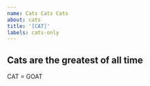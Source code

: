 ```yaml
---
name: Cats Cats Cats
about: cats
title: '[CAT]'
labels: cats-only
---
```


## Cats are the greatest of all time
CAT = GOAT
